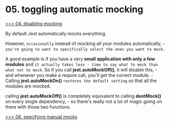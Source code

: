 # 05. toggling automatic mocking

[<<< 04. disabling mocking](https://github.com/xgirma/mastering-react-testing-with-jest/tree/master/chapters/chapters/04)

By default Jest automatically mocks everything. 

However, `occasionally` instead of mocking all your modules automatically, - `you're going to want to specifically select the ones you want to mock`.

A good example is if you have a very **small application with only a few modules** and `it actually takes less - time to say what to mock than what not to mock`. So if you call **jest.autoMockOff()**, it will disable this, - and whenever you make a require call, you'll get the correct module. - Calling **jest.autoMockOn()** `restores the default setting` so that all the modules are mocked. 

calling **jest.autoMockOff()** is completely equivalent to calling **dontMock()** on every single dependency, - so there's really not a lot of magic going on there with those two functions. 

[>>> 06. specifying manual mocks](https://github.com/xgirma/mastering-react-testing-with-jest/tree/master/chapters/chapters/06)
